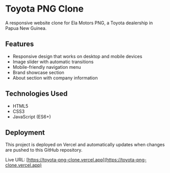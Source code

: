 # Toyota PNG Clone

A responsive website clone for Ela Motors PNG, a Toyota dealership in Papua New Guinea.

## Features

- Responsive design that works on desktop and mobile devices
- Image slider with automatic transitions
- Mobile-friendly navigation menu
- Brand showcase section
- About section with company information

## Technologies Used

- HTML5
- CSS3
- JavaScript (ES6+)

## Deployment

This project is deployed on Vercel and automatically updates when changes are pushed to this GitHub repository.

Live URL: [https://toyota-png-clone.vercel.app](https://toyota-png-clone.vercel.app)
